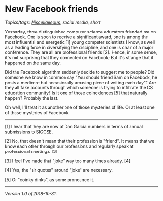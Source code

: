 New Facebook friends
====================

*Topics/tags: [Miscellaneous](index-misc), social media, short*

Yesterday, three distinguished computer science educators friended me
on Facebook.  One is soon to receive a significant award, one is among
the most influential and energetic [1] young computer scientists I know,
as well as a leading force in diversifying the discipline, and one is
chair of a major conference.  They are all are professional friends [2].
Hence, in some sense, it's not surprising that they connected on Facebook;
But it's strange that it happened on the same day.

Did the Facebook algorithm suddenly decide to suggest me to people?
Did someone we know in common say "You should friend Sam on Facebook,
he posts a mediocre but occasionally amusing piece of writing each day"?
Are they all fake accounts through which someone is trying to infiltrate
the CS education community?  Is it one of those coincidences [5] that
naturally happen?  Probably the last.

Oh well, I'll treat it as another one of those mysteries of life.  Or
at least one of those mysteries of Facebook.

---

[1] I hear that they are now at Dan Garcia numbers in terms of annual
submissions to SIGCSE.

[2] No, that doesn't mean that their profession is "friend".  It means
that we know each other through our professions and regularly speak at
professional meetings.  [3]

[3] I feel I've made that "joke" way too many times already.  [4]

[4] Yes, the "air quotes" around "joke" are necessary.

[5] Or "coinky-dinks", as some pronounce it.

---

*Version 1.0 of 2018-10-31.*
